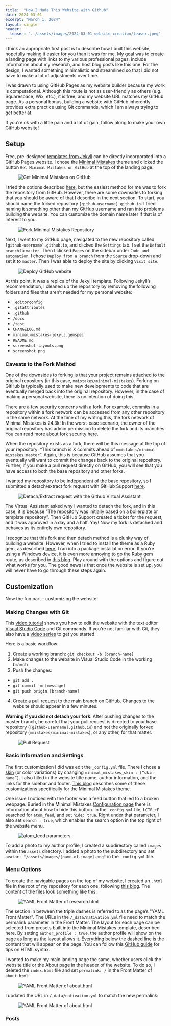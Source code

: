 ```yaml
---
title:  "How I Made This Website with Github"
date: 2024-03-01
excerpt: "March 1, 2024"
layout: single
header:
  teaser: "../assets/images/2024-03-01-website-creation/teaser.jpeg"
---
```


I think an appropriate first post is to describe how I built this website, hopefully making it easier for you than it was for me. My goal was to create a landing page with links to my various professional pages, include information about my research, and host blog posts like this one. For the design, I wanted something minimalistic and streamlined so that I did not have to make a lot of adjustments over time.

I was drawn to using GitHub Pages as my website builder because my work is computational. Although this route is not as user-friendly as others (e.g. Squarespace, Wix, etc.), it is free, and my website URL matches my GitHub page. As a personal bonus, building a website with GitHub inherently provides extra practice using Git commands, which I am always trying to get better at.

If you’re ok with a little pain and a lot of gain, follow along to make your own GitHub website! 


## Setup

Free, pre-designed [templates from Jekyll](https://jekyllthemes.io/free) can be directly incorporated into a GitHub Pages website. I chose the [Minimal Mistakes](https://jekyllthemes.io/theme/minimal-mistakes) theme and clicked the button `Get Minimal Mistakes on GitHub` at the top of the landing page.

<figure>
  <img src="../assets/images/2024-03-01-website-creation/pic1.png" alt="Get Minimal Mistakes on GitHub">
</figure>

I tried the options described [here](https://mmistakes.github.io/minimal-mistakes/docs/quick-start-guide/), but the easiest method for me was to fork the repository from GitHub. However, there are some downsides to forking that you should be aware of that I describe in the next section. To start, you should name the forked repository `[github-username].github.io`. I tried naming it something other than my GitHub username and ran into problems building the website. You can customize the domain name later if that is of interest to you.

<figure>
  <img src="../assets/images/2024-03-01-website-creation/pic2.png" alt="Fork Minimal Mistakes Repository">
</figure>

Next, I went to my GitHub page, navigated to the new repository called `[github-username].github.io`, and clicked the `Settings` tab. I set the `Default branch` to `master`. Then I clicked `Pages` on the sidebar under `Code and automation`. I chose `Deploy from a branch` from the `Source` drop-down and set it to `master`. Then I was able to deploy the site by clicking `Visit site`. 

<figure>
  <img src="../assets/images/2024-03-01-website-creation/pic3.png" alt="Deploy GitHub website">
</figure>

At this point, it was a replica of the Jekyll template. Following Jekyll’s recommendation, I cleaned up the repository by removing the following folders and files that aren’t needed for my personal website:
- `.editorconfig`
- `.gitattributes`
- `.github`
- `/docs`
- `/test`
- `CHANGELOG.md`
- `minimal-mistakes-jekyll.gemspec`
- `README.md`
- `screenshot-layouts.png`
- `screenshot.png`

### Caveats to the Fork Method

One of the downsides to forking is that your project remains attached to the original repository (in this case, `mmistakes/minimal-mistakes`). Forking on GitHub is typically used to make new developments to code that are eventually merged back into the original repository. However, in the case of making a personal website, there is no intention of doing this.

There are a few security concerns with a fork. For example, commits in a repository within a fork network can be accessed from any other repository in the same network. At the time of my writing this, the fork network of Minimal Mistakes is 24.3k! In the worst-case scenario, the owner of the original repository has admin permission to delete the fork and its branches. You can read more about fork security [here]( https://docs.github.com/en/pull-requests/collaborating-with-pull-requests/working-with-forks/about-permissions-and-visibility-of-forks). 

When the repository exists as a fork, there will be this message at the top of your repository: “This branch is X commits ahead of `mmistakes/minimal-mistakes:master`”. Again, this is because GitHub assumes that you eventually will want to commit the changes back to the original repository. Further, if you make a pull request directly on GitHub, you will see that you have access to both the base repository and other forks.

I wanted my repository to be independent of the base repository, so I submitted a detach/extract fork request with GitHub Support [here](https://support.github.com/request/fork).

<figure>
  <img src="../assets/images/2024-03-01-website-creation/pic4_detach.png" alt="Detach/Extract request with the Github Virtual Assistant">
</figure>
The Virtual Assistant asked why I wanted to detach the fork, and in this case, it is because “The repository was initially based on a boilerplate or template repository”. Then GitHub Support created a ticket for the request, and it was approved in a day and a half. Yay! Now my fork is detached and behaves as its entirely own repository.

I recognize that this fork and then detach method is a clunky way of building a website. However, when I tried to install the theme as a Ruby gem, as described [here]( https://mmistakes.github.io/minimal-mistakes/docs/quick-start-guide/), I ran into a package installation error. If you’re using a Windows device, it is even more annoying to go the Ruby gem route, as described in [this blog](https://renatogolia.com/2020/10/10/creating-this-blog-editor/). Play around with the options and figure out what works for you. The good news is that once the website is set up, you will never have to go through these steps again.

## Customization

Now the fun part - customizing the website! 

### Making Changes with Git
This [video tutorial](https://www.youtube.com/watch?si=4PQOFV7EqcTB9wRE&v=QyFcl_Fba-k&feature=youtu.be) shows you how to edit the website with the text editor [Visual Studio Code](https://code.visualstudio.com/) and Git commands. If you’re not familiar with Git, they also have a [video series](https://www.youtube.com/watch?v=3RjQznt-8kE&list=PL4cUxeGkcC9goXbgTDQ0n_4TBzOO0ocPR&index=3&ab_channel=NetNinja) to get you started.

Here is a basic workflow:
1. Create a working branch: `git checkout -b [branch-name]`
2. Make changes to the website in Visual Studio Code in the working branch
3. Push the changes: 
 - `git add .`
 - `git commit -m [message]`
 - `git push origin [branch-name]`
4. Create a pull request to the main branch on GitHub. Changes to the website should appear in a few minutes.

**Warning if you did not detach your fork**: After pushing changes to the master branch, be careful that your pull request is directed to your base repository (`[github-username].github.io`) and not the originally forked repository (`mmistakes/minimal-mistakes`), or any other, for that matter.

<figure>
  <img src="../assets/images/2024-03-01-website-creation/pic5_pull_request.png" alt="Pull Request">
</figure>

### Basic Information and Settings
The first customization I did was edit the `_config.yml` file. There I chose a [skin](https://github.com/mmistakes/minimal-mistakes?tab=readme-ov-file#skins-color-variations) (or color variations) by changing `minimal_mistakes_skin : [“skin-name”]`. I also filled in the website title name, author information, and the links for the sidebar and footer. [This blog](https://renatogolia.com/2020/10/22/creating-this-blog-theme/) describes some of these customizations specifically for the Minimal Mistakes theme. 

One issue I noticed with the footer was a feed button that led to a broken webpage. Buried in the Minimal Mistakes [Configuration page](https://mmistakes.github.io/minimal-mistakes/docs/configuration/) there is information about how to hide this button. In the `_config.yml` file, I `CTRL+F` searched for `atom_feed`, and set `hide: true`. Right under that parameter, I also set `search : true`, which enables the search option in the top right of the website menu.

<figure>
  <img src="../assets/images/2024-03-01-website-creation/pic6_atom_feed.png" alt="atom_feed parameters">
</figure>

To add a photo to my author profile, I created a subdirectory called `images` within the `assets` directory. I added a photo to the subdirectory and set `avatar: "/assets/images/[name-of-image].png"` in the `_config.yml` file. 

### Menu Options
To create the navigable pages on the top of my website, I created an `.html` file in the root of my repository for each one, following [this blog](https://blog.webjeda.com/new-page-jekyll/). The content of the files look something like this:

<figure>
  <img src="../assets/images/2024-03-01-website-creation/pic7_front_matter.png" alt="YAML Front Matter of research.html">
</figure>

The section in between the triple dashes is referred to as the page’s "YAML Front Matter". The URLs in the `/_data/nativation.yml` file need to match the permalink parameter in the Front Matter. The layout for each page can be selected from presets built into the Minimal Mistakes template, described here. By setting `author_profile : true`, the author profile will show on the page as long as the layout allows it. Everything below the dashed line is the content that will appear on the page. You can follow this [GitHub guide]( https://docs.github.com/en/get-started/writing-on-github/getting-started-with-writing-and-formatting-on-github/basic-writing-and-formatting-syntax) for tips on HTML syntax.

I wanted to make my main landing page the same, whether users click the website title or the About page in the header of the website. To do so, I deleted the `index.html` file and set  `permalink: /`  in the Front Matter of `about.html`:

<figure>
  <img src="../assets/images/2024-03-01-website-creation/pic8.png" alt="YAML Front Matter of about.html">
</figure>

I updated the URL in `/_data/nativation.yml` to match the new permalink:

<figure>
  <img src="../assets/images/2024-03-01-website-creation/pic9.png" alt="YAML Front Matter of about.html">
</figure>

### Posts
